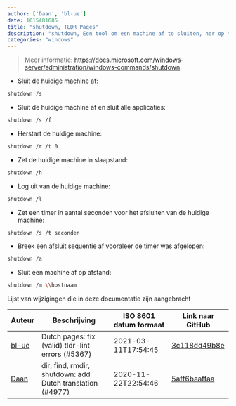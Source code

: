 ```yaml
---
author: ['Daan', 'bl-ue']
date: 1615481685
title: "shutdown, TLDR Pages"
description: "shutdown, Een tool om een machine af te sluiten, her op te starten of af te melden."
categories: "windows"
---
```

> Meer informatie: <https://docs.microsoft.com/windows-server/administration/windows-commands/shutdown>.

- Sluit de huidige machine af:

```bash
shutdown /s
```

- Sluit de huidige machine af en sluit alle applicaties:

```bash
shutdown /s /f
```

- Herstart de huidige machine:

```bash
shutdown /r /t 0
```

- Zet de huidige machine in slaapstand:

```bash
shutdown /h
```

- Log uit van de huidige machine:

```bash
shutdown /l
```

- Zet een timer in aantal seconden voor het afsluiten van de huidige machine:

```bash
shutdown /s /t seconden
```

- Breek een afsluit sequentie af vooraleer de timer was afgelopen:

```bash
shutdown /a
```

- Sluit een machine af op afstand:

```bash
shutdown /m \\hostnaam
```
Lijst van wijzigingen die in deze documentatie zijn aangebracht


Auteur | Beschrijving | ISO 8601 datum formaat | Link naar GitHub
------|-----|-----|-----
[bl-ue](mailto:54780737+bl-ue@users.noreply.github.com) | Dutch pages: fix (valid) tldr-lint errors (#5367) | 2021-03-11T17:54:45 | [3c118dd49b8e](https://github.com/tldr-pages/tldr/commit/3c118dd49b8eb927baea1b7795225ef6f3068c58)
[Daan](mailto:9497296+theking465@users.noreply.github.com) | dir, find, rmdir, shutdown: add Dutch translation (#4977) | 2020-11-22T22:54:46 | [5aff6baaffaa](https://github.com/tldr-pages/tldr/commit/5aff6baaffaa2894c5118f0c5bf61b9011fca5fd)

